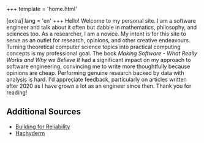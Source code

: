 +++
template = 'home.html'

[extra]
lang = 'en'
+++
Hello! Welcome to my personal site.
I am a software engineer and talk about it often but dabble in mathematics, philosophy, and sciences too.
As a researcher, I am a novice.
My intent is for this site to serve as an outlet for research, opinions, and other creative endeavours.
Turning theoretical computer science topics into practical computing concepts is my professional goal.
The book _Making Software - What Really Works and Why we Believe It_ had a significant impact on my approach to software engineering, convincing me to write more thoughtfully because opinions are cheap.
Performing genuine research backed by data with analysis is hard.
I'd appreciate feedback, particularly on articles written after 2020 as I have grown a lot as an engineer since then.
Thank you for reading!

## Additional Sources

* [Building for Reliability](https://dropbox.tech/application/building-for-reliability-at-hellosign)
* [Hachyderm](https://hachyderm.io/@kmc)